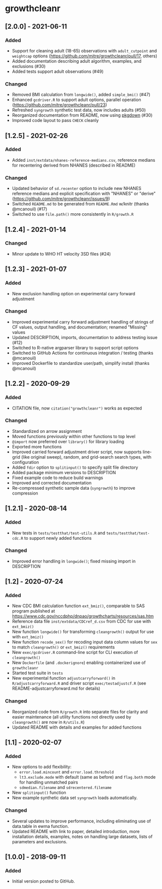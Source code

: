 # growthcleanr

## [2.0.0] - 2021-06-11

### Added

- Support for cleaning adult (18-65) observations with `adult_cutpoint` and
  `weightcap` options (https://github.com/mitre/growthcleanr/pull/17, others)
- Added documentation describing adult algorithm, examples, and exclusions (#30)
- Added tests support adult observations (#49)

### Changed

- Removed BMI calculation from `longwide()`, added `simple_bmi()` (#47)
- Enhanced `gcdriver.R` to support adult options, parallel operation
  (https://github.com/mitre/growthcleanr/pull/23)
- Refreshed `syngrowth` synthetic test data, now includes adults (#50)
- Reorganized documentation from README, now using
  [pkgdown](https://pkgdown.r-lib.org/) (#30)
- Improved code layout to pass `CHECK` cleanly

## [1.2.5] - 2021-02-26

### Added

- Added `inst/extdata/nhanes-reference-medians.csv`, reference medians for
  recentering derived from NHANES (described in README)

### Changed

- Updated behavior of `sd.recenter` option to include new NHANES reference
  medians and explicit specification with "NHANES" or "derive"
  (https://github.com/mitre/growthcleanr/issues/9)
- Switched `README.md` to be generated from `README.Rmd` w/knitr (thanks
  @mcanouil) (#17)
- Switched to use `file.path()` more consistently in `R/growth.R`

## [1.2.4] - 2021-01-14

### Changed

- Minor update to WHO HT velocity 3SD files (#24)

## [1.2.3] - 2021-01-07

### Added

- New exclusion handling option on experimental carry forward adjustment

### Changed

- Improved experimental carry forward adjustment handling of strings of
  CF values, output handling, and documentation; renamed "Missing" values
- Updated DESCRIPTION, imports, documentation to address testing issue (#12)
- Switched to R-native argparser library to support script options
- Switched to GitHub Actions for continuous integration / testing (thanks
  @mcanouil)
- Improved Dockerfile to standardize user/path, simplify install (thanks
  @mcanouil)

## [1.2.2] - 2020-09-29

### Added

- CITATION file, now `citation("growthcleanr")` works as expected

### Changed

- Standardized on arrow assignment
- Moved functions previously within other functions to top level
- `@import` now preferred over `library()` for library loading
- Exported more functions
- Improved carried forward adjustment driver script, now supports line-grid
  (like original sweep), random, and grid-search search types, with
  configuration
- Added `fdir` option to `splitinput()` to specify split file directory
- Added package minimum versions to DESCRIPTION
- Fixed example code to reduce build warnings
- Improved and corrected documentation
- Re-compressed synthetic sample data (`syngrowth`) to improve compression

## [1.2.1] - 2020-08-14

### Added

- New tests in `tests/testthat/test-utils.R` and `tests/testthat/test-cdc.R`
  to support newly added functions

### Changed

- Improved error handling in `longwide()`; fixed missing import in DESCRIPTION

## [1.2] - 2020-07-24

### Added

- New CDC BMI calculation function `ext_bmiz()`, comparable to SAS program
  published at https://www.cdc.gov/nccdphp/dnpao/growthcharts/resources/sas.htm
- Reference data file `inst/extdata/CDCref_d.csv` from CDC for use with
  `ext_bmiz()`
- New function `longwide()` for transforming `cleangrowth()` output for use with
  `ext_bmiz()`
- New function `recode_sex()` for recoding input data column values for `sex` to
  match `cleangrowth()` or `ext_bmiz()` requirements
- New `exec/gcdriver.R` command-line script for CLI execution of `cleangrowth()`
- New `Dockerfile` (and `.dockerignore`) enabling containerized use of
  `growthcleanr`
- Started test suite in `tests`
- New experimental function `adjustcarryforward()` in `R/adjustcarryforward.R`
  and driver script `exec/testadjustcf.R` (see README-adjustcarryforward.md for
  details)

### Changed

- Reorganized code from `R/growth.R` into separate files for clarity and easier
  maintenance (all utility functions not directly used by `cleangrowth()` are
  now in `R/utils.R`)
- Updated README with details and examples for added functions

## [1.1] - 2020-02-07

### Added

- New options to add flexibility:
  - `error.load.mincount` and `error.load.threshold`
  - `lt3.exclude.mode` with default (same as before) and `flag.both` mode for
    handling unmatched pairs
  - `sdmedian.filename` and `sdrecentered.filename`
- New `splitinput()` function
- New example synthetic data set `syngrowth` loads automatically.

### Changed

- Several updates to improve performance, including eliminating use of
  data.table in ewma function.
- Updated README with link to paper, detailed introduction, more installation
  details, examples, notes on handling large datasets, lists of parameters
  and exclusions.

## [1.0.0] - 2018-09-11

### Added

- Initial version posted to GitHub.
